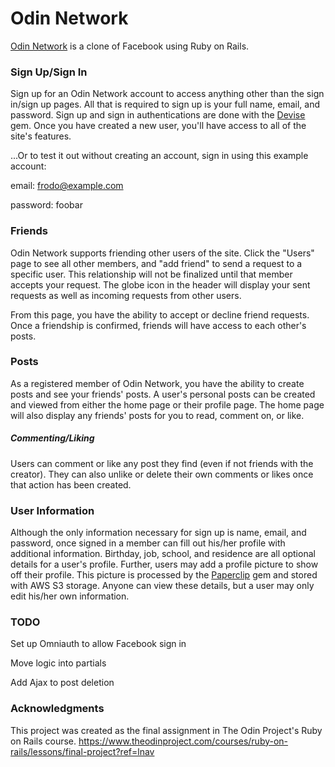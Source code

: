 # Odin Network

[Odin Network](https://quiet-plains-57683.herokuapp.com/) is a clone of Facebook using Ruby on Rails.

### Sign Up/Sign In

Sign up for an Odin Network account to access anything other than the sign in/sign up pages. All that is required to sign up is your full name, email, and password. Sign up and sign in authentications are done with the [Devise](https://github.com/plataformatec/devise) gem. Once you have created a new user, you'll have access to all of the site's features.

...Or to test it out without creating an account, sign in using this example account:

email: frodo@example.com

password: foobar

### Friends

Odin Network supports friending other users of the site. Click the "Users" page to see all other members, and "add friend" to send a request to a specific user. This relationship will not be finalized until that member accepts your request. The globe icon in the header will display your sent requests as well as incoming requests from other users.

From this page, you have the ability to accept or decline friend requests. Once a friendship is confirmed, friends will have access to each other's posts.

### Posts

As a registered member of Odin Network, you have the ability to create posts and see your friends' posts. A user's personal posts can be created and viewed from either the home page or their profile page. The home page will also display any friends' posts for you to read, comment on, or like.

##### Commenting/Liking

Users can comment or like any post they find (even if not friends with the creator). They can also unlike or delete their own comments or likes once that action has been created. 

### User Information

Although the only information necessary for sign up is name, email, and password, once signed in a member can fill out his/her profile with additional information. Birthday, job, school, and residence are all optional details for a user's profile. Further, users may add a profile picture to show off their profile. This picture is processed by the [Paperclip](https://github.com/thoughtbot/paperclip) gem and stored with AWS S3 storage. Anyone can view these details, but a user may only edit his/her own information.


### TODO

Set up Omniauth to allow Facebook sign in

Move logic into partials

Add Ajax to post deletion

### Acknowledgments

This project was created as the final assignment in The Odin Project's Ruby on Rails course. https://www.theodinproject.com/courses/ruby-on-rails/lessons/final-project?ref=lnav
